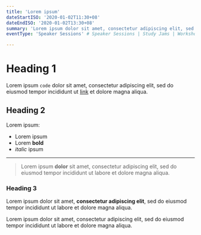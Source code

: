 ```yaml
---
title: 'Lorem ipsum'
dateStartISO: '2020-01-02T11:30+08'
dateEndISO: '2020-01-02T13:30+08'
summary: 'Lorem ipsum dolor sit amet, consectetur adipiscing elit, sed do eiusmod tempor incididunt ut labore et dolore magna aliqua.'
eventType: 'Speaker Sessions' # Speaker Sessions | Study Jams | Workshops | Tech Solutions

---
```


# Heading 1

Lorem ipsum `code` dolor sit amet, consectetur adipiscing elit, sed do eiusmod tempor incididunt ut [link](/) et dolore magna aliqua.

## Heading 2

Lorem ipsum:

- Lorem ipsum
- Lorem **bold**
- *italic* ipsum

---

> Lorem ipsum **dolor** sit amet, consectetur adipiscing elit, sed do eiusmod tempor incididunt ut labore et dolore magna aliqua. 

### Heading 3

Lorem ipsum dolor sit amet, **consectetur adipiscing elit**, sed do eiusmod tempor incididunt ut labore et dolore magna aliqua.

Lorem ipsum dolor sit amet, consectetur adipiscing elit, sed do eiusmod tempor incididunt ut labore et dolore magna aliqua.